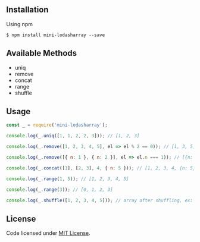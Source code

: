 ## Installation

Using npm
```shell
$ npm install mini-lodasharray --save
```
## Available Methods

- uniq
- remove
- concat
- range
- shuffle

## Usage

```js
const _ = require('mini-lodasharray');

console.log(_.uniq([1, 1, 2, 2, 3])); // [1, 2, 3]

console.log(_.remove([1, 2, 3, 4, 5], el => el % 2 == 0)); // [1, 3, 5]

console.log(_.remove([{ n: 1 }, { n: 2 }], el => el.n === 1)); // [{n: 2}]

console.log(_.concat([1], [2, 3], 4, { n: 5 })); // [1, 2, 3, 4, {n: 5}]

console.log(_.range(1, 5)); // [1, 2, 3, 4, 5]

console.log(_.range(3)); // [0, 1, 2, 3]

console.log(_.shuffle([1, 2, 3, 4, 5])); // array after shuffling, ex: [3, 5, 2, 1, 4]
```

## License
Code licensed under [MIT License](https://github.com/MarkAdell/mini-lodasharray/blob/master/LICENSE).